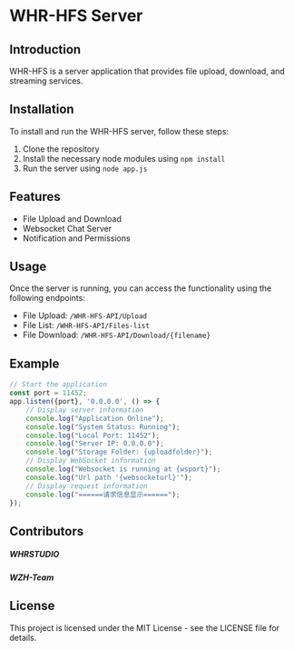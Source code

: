 # WHR-HFS Server

## Introduction
WHR-HFS is a server application that provides file upload, download, and streaming services.

## Installation
To install and run the WHR-HFS server, follow these steps:

1. Clone the repository
2. Install the necessary node modules using `npm install`
3. Run the server using `node app.js`

## Features
- File Upload and Download
- Websocket Chat Server
- Notification and Permissions

## Usage
Once the server is running, you can access the functionality using the following endpoints:

- File Upload: `/WHR-HFS-API/Upload`
- File List: `/WHR-HFS-API/Files-list`
- File Download: `/WHR-HFS-API/Download/{filename}`

## Example
```javascript
// Start the application
const port = 11452;
app.listen({port}, '0.0.0.0', () => {
    // Display server information
    console.log("Application Online");
    console.log("System Status: Running");
    console.log("Local Port: 11452");
    console.log("Server IP: 0.0.0.0");
    console.log("Storage Folder: {uploadfolder}");
    // Display WebSocket information
    console.log("Websocket is running at {wsport}");
    console.log("Url path '{websocketurl}'");
    // Display request information
    console.log("======请求信息显示======");
});
```
## Contributors
##### WHRSTUDIO
##### WZH-Team
## License
This project is licensed under the MIT License - see the LICENSE file for details.
